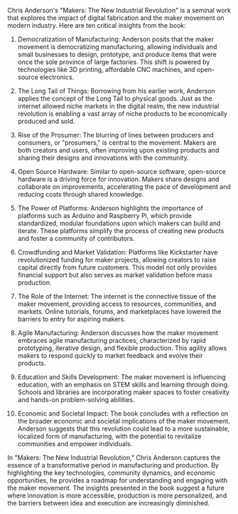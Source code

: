 Chris Anderson's "Makers: The New Industrial Revolution" is a seminal work that explores the impact of digital fabrication and the maker movement on modern industry. Here are ten critical insights from the book:

1. Democratization of Manufacturing: Anderson posits that the maker movement is democratizing manufacturing, allowing individuals and small businesses to design, prototype, and produce items that were once the sole province of large factories. This shift is powered by technologies like 3D printing, affordable CNC machines, and open-source electronics.

2. The Long Tail of Things: Borrowing from his earlier work, Anderson applies the concept of the Long Tail to physical goods. Just as the internet allowed niche markets in the digital realm, the new industrial revolution is enabling a vast array of niche products to be economically produced and sold.

3. Rise of the Prosumer: The blurring of lines between producers and consumers, or "prosumers," is central to the movement. Makers are both creators and users, often improving upon existing products and sharing their designs and innovations with the community.

4. Open Source Hardware: Similar to open-source software, open-source hardware is a driving force for innovation. Makers share designs and collaborate on improvements, accelerating the pace of development and reducing costs through shared knowledge.

5. The Power of Platforms: Anderson highlights the importance of platforms such as Arduino and Raspberry Pi, which provide standardized, modular foundations upon which makers can build and iterate. These platforms simplify the process of creating new products and foster a community of contributors.

6. Crowdfunding and Market Validation: Platforms like Kickstarter have revolutionized funding for maker projects, allowing creators to raise capital directly from future customers. This model not only provides financial support but also serves as market validation before mass production.

7. The Role of the Internet: The internet is the connective tissue of the maker movement, providing access to resources, communities, and markets. Online tutorials, forums, and marketplaces have lowered the barriers to entry for aspiring makers.

8. Agile Manufacturing: Anderson discusses how the maker movement embraces agile manufacturing practices, characterized by rapid prototyping, iterative design, and flexible production. This agility allows makers to respond quickly to market feedback and evolve their products.

9. Education and Skills Development: The maker movement is influencing education, with an emphasis on STEM skills and learning through doing. Schools and libraries are incorporating maker spaces to foster creativity and hands-on problem-solving abilities.

10. Economic and Societal Impact: The book concludes with a reflection on the broader economic and societal implications of the maker movement. Anderson suggests that this revolution could lead to a more sustainable, localized form of manufacturing, with the potential to revitalize communities and empower individuals.

In "Makers: The New Industrial Revolution," Chris Anderson captures the essence of a transformative period in manufacturing and production. By highlighting the key technologies, community dynamics, and economic opportunities, he provides a roadmap for understanding and engaging with the maker movement. The insights presented in the book suggest a future where innovation is more accessible, production is more personalized, and the barriers between idea and execution are increasingly diminished.